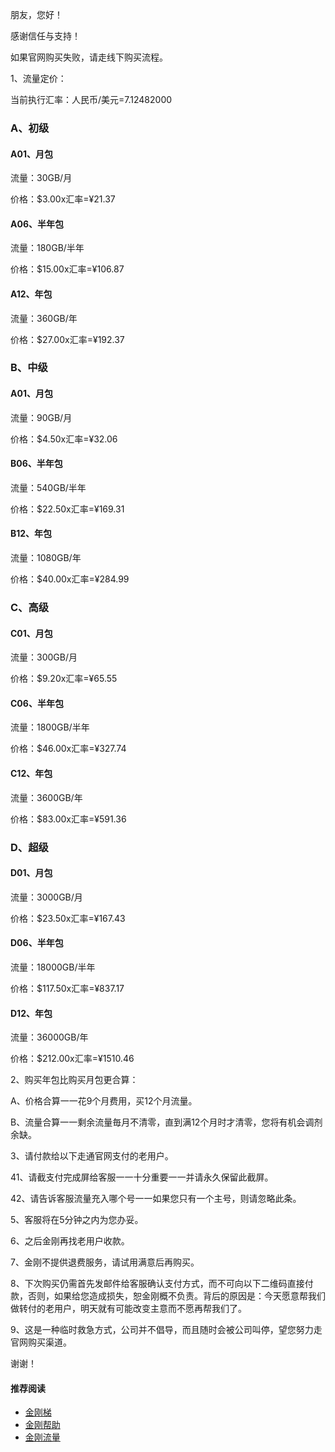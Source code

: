 朋友，您好！

感谢信任与支持！

如果官网购买失败，请走线下购买流程。

1、流量定价：

当前执行汇率：人民币/美元=7.12482000

### A、初级

#### A01、月包

流量：30GB/月

价格：$3.00x汇率=¥21.37

#### A06、半年包

流量：180GB/半年

价格：$15.00x汇率=¥106.87

#### A12、年包

流量：360GB/年

价格：$27.00x汇率=¥192.37

### B、中级

#### A01、月包

流量：90GB/月

价格：$4.50x汇率=¥32.06

#### B06、半年包

流量：540GB/半年

价格：$22.50x汇率=¥169.31

#### B12、年包

流量：1080GB/年

价格：$40.00x汇率=¥284.99

### C、高级

#### C01、月包

流量：300GB/月

价格：$9.20x汇率=¥65.55

#### C06、半年包

流量：1800GB/半年

价格：$46.00x汇率=¥327.74

#### C12、年包

流量：3600GB/年

价格：$83.00x汇率=¥591.36

### D、超级

#### D01、月包

流量：3000GB/月

价格：$23.50x汇率=¥167.43

#### D06、半年包

流量：18000GB/半年

价格：$117.50x汇率=¥837.17

#### D12、年包

流量：36000GB/年

价格：$212.00x汇率=¥1510.46


2、购买年包比购买月包更合算：

A、价格合算一一花9个月费用，买12个月流量。

B、流量合算一一剩余流量毎月不清零，直到满12个月时才清零，您将有机会调剂余缺。

3、请付款给以下走通官网支付的老用户。

41、请截支付完成屏给客服一一十分重要一一并请永久保留此截屏。

42、请告诉客服流量充入哪个号一一如果您只有一个主号，则请忽略此条。

5、客服将在5分钟之内为您办妥。

6、之后金刚再找老用户收款。

7、金刚不提供退费服务，请试用满意后再购买。

8、下次购买仍需首先发邮件给客服确认支付方式，而不可向以下二维码直接付款，否则，如果给您造成损失，恕金刚概不负责。背后的原因是：今天愿意帮我们做转付的老用户，明天就有可能改变主意而不愿再帮我们了。

9、这是一种临时救急方式，公司并不倡导，而且随时会被公司叫停，望您努力走官网购买渠道。

谢谢！

#### 推荐阅读
- [金刚梯](https://github.com/a2zitpro/web/blob/master/dlb.md)
- [金刚帮助](https://github.com/a2zitpro/web/blob/master//list_helpkkvpn.md)
- [金刚流量](https://github.com/a2zitpro/web/blob/master/list_kkdatatraffic.md)
